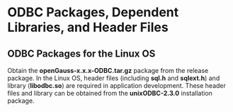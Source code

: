 # ODBC Packages, Dependent Libraries, and Header Files<a name="EN-US_TOPIC_0244721234"></a>

## ODBC Packages for the Linux OS<a name="en-us_topic_0237120406_en-us_topic_0059778054_s4f531225ebb34e5a9d05a3042695060d"></a>

Obtain the  **openGauss-x.x.x-ODBC.tar.gz**  package from the release package. In the Linux OS, header files \(including  **sql.h**  and  **sqlext.h**\) and library \(**libodbc.so**\) are required in application development. These header files and library can be obtained from the  **unixODBC-2.3.0**  installation package.

